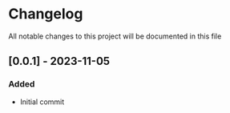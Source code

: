 # Changelog

All notable changes to this project will be documented in this file

## [0.0.1] - 2023-11-05

### Added

- Initial commit
